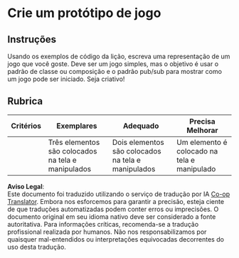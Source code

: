 <!--
CO_OP_TRANSLATOR_METADATA:
{
  "original_hash": "009bdedee9cc82988264be8cb31f9bf4",
  "translation_date": "2025-08-25T22:33:34+00:00",
  "source_file": "6-space-game/1-introduction/assignment.md",
  "language_code": "br"
}
-->
# Crie um protótipo de jogo

## Instruções

Usando os exemplos de código da lição, escreva uma representação de um jogo que você goste. Deve ser um jogo simples, mas o objetivo é usar o padrão de classe ou composição e o padrão pub/sub para mostrar como um jogo pode ser iniciado. Seja criativo!

## Rubrica

| Critérios | Exemplares                                              | Adequado                                              | Precisa Melhorar                                   |
| --------- | ------------------------------------------------------- | ----------------------------------------------------- | ------------------------------------------------- |
|           | Três elementos são colocados na tela e manipulados      | Dois elementos são colocados na tela e manipulados    | Um elemento é colocado na tela e manipulado       |

**Aviso Legal**:  
Este documento foi traduzido utilizando o serviço de tradução por IA [Co-op Translator](https://github.com/Azure/co-op-translator). Embora nos esforcemos para garantir a precisão, esteja ciente de que traduções automatizadas podem conter erros ou imprecisões. O documento original em seu idioma nativo deve ser considerado a fonte autoritativa. Para informações críticas, recomenda-se a tradução profissional realizada por humanos. Não nos responsabilizamos por quaisquer mal-entendidos ou interpretações equivocadas decorrentes do uso desta tradução.